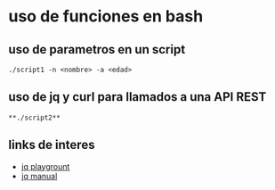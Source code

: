 # uso de funciones en bash

## uso de parametros en un script

```console
./script1 -n <nombre> -a <edad>
```
## uso de jq y curl para llamados a una API REST
```console
**./script2**
```

## links de interes
* [jq playgrount](https://jqplay.org/)
* [jq manual](https://stedolan.github.io/jq/manual/)